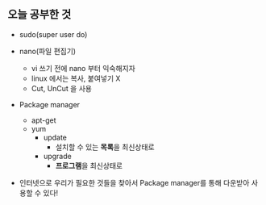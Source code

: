 오늘 공부한 것
-

- sudo(super user do)

- nano(파일 편집기)
  - vi 쓰기 전에 nano 부터 익숙해지자
  - linux 에서는 복사, 붙여넣기 X 
  - Cut, UnCut 을 사용

- Package manager
  - apt-get
  - yum
    - update
      - 설치할 수 있는 **목록**을 최신상태로
    - upgrade 
      - **프로그램**을 최신상태로

- 인터넷으로 우리가 필요한 것들을 찾아서 Package manager를 통해 다운받아 사용할 수 있다!